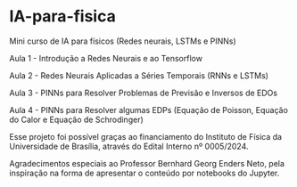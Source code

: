 # IA-para-fisica
Mini curso de IA para físicos (Redes neurais, LSTMs e PINNs)

Aula 1 - Introdução a Redes Neurais e ao Tensorflow

Aula 2 - Redes Neurais Aplicadas a Séries Temporais (RNNs e LSTMs)

Aula 3 - PINNs para Resolver Problemas de Previsão e Inversos de EDOs

Aula 4 - PINNs para Resolver algumas EDPs (Equação de Poisson, Equação do Calor e Equação de Schrodinger)


Esse projeto foi possível graças ao financiamento do Instituto de Física da Universidade de Brasília, através do Edital Interno nº 0005/2024. 

Agradecimentos especiais ao Professor Bernhard Georg Enders Neto, pela inspiração na forma de apresentar o conteúdo por notebooks do Jupyter.
